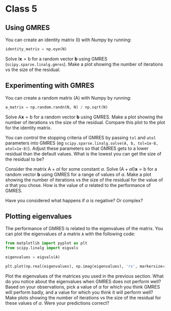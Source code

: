 # Class 5

## Using GMRES
You can create an identity matrix ($\mathrm{I}$) with Numpy by running:
```python
identity_matrix = np.eye(N)
```

Solve $\mathrm{I}\mathbf{x}=\mathrm{b}$ for a random vector $\mathbf{b}$ using GMRES (`scipy.sparse.linalg.gmres`).
Make a plot showing the number of iterations vs the size of the residual.

## Experimenting with GMRES
You can create a random matrix ($\mathrm{A}$) with Numpy by running:
```python
a_matrix = np.random.randn(N, N) / np.sqrt(N)
```

Solve $\mathrm{A}\mathbf{x}=\mathrm{b}$ for a random vector $\mathbf{b}$ using GMRES.
Make a plot showing the number of iterations vs the size of the residual.
Compare this plot to the plot for the identity matrix.

You can control the stopping criteria of GMRES by passing `tol` and `atol` parameters into GMRES (eg `scipy.sparse.linalg.solve(A, b, tol=1e-8, atol=1e-8)`).
Adjust these parameters so that GMRES gets to a lower residual than the default values. What is the lowest you can get the size of the residual to be?

Consider the matrix $\mathrm{A}+\alpha\mathrm{I}$ for some constant $\alpha$.
Solve $(\mathrm{A}+\alpha\mathrm{I})\mathbf{x}=\mathrm{b}$ for a random vector $\mathbf{b}$ using GMRES
for a range of values of $\alpha$.
Make a plot showing the number of iterations vs the size of the residual for the value of $\alpha$
that you chose. How is the value of $\alpha$ related to the performance of GMRES.

Have you considered what happens if $\alpha$ is negative? Or complex?

## Plotting eigenvalues
The performance of GMRES is related to the eigenvalues of the matrix. You can plot
the eigenvalues of a matrix `A` with the following code:

```python
from matplotlib import pyplot as plt
from scipy.linalg import eigvals

eigenvalues = eigvals(A)

plt.plot(np.real(eigenvalues), np.imag(eigenvalues), 'rx', markersize=1)
```

Plot the eigenvalues of the matrices you used in the previous section. What do you notice about the eigenvalues
when GMRES does not perform well? Based on your observations, pick a value of $\alpha$ for which you think
GMRES will perform badly, and a value for which you think it will perform well? Make plots
showing the number of iterations vs the size of the residual for these values of $\alpha$. Were your predictions correct?
